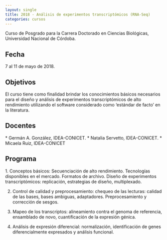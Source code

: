 ```yaml
---
layout: single
title: 2018 - Análisis de experimentos transcriptómicos (RNA-Seq)
categories: cursos
---
```


Curso de Posgrado para la Carrera Doctorado en Ciencias Biológicas, Universidad Nacional de Córdoba.
<!--more-->

<h2>Fecha</h2>
7 al 11 de mayo de 2018.

<h2>Objetivos</h2>
El curso tiene como finalidad brindar los conocimientos básicos necesarios para el diseño y análisis de experimentos transcriptómicos de alto rendimiento utilizando el software considerado como ‘estándar de facto’ en la literatura.

<h2>Docentes</h2>
* Germán A. González, IDEA-CONICET. 
* Natalia Servetto, IDEA-CONICET.
* Micaela Ruiz, IDEA-CONICET

<h2>Programa</h2>
1. Conceptos básicos: Secuenciación de alto rendimiento. Tecnologías disponibles en el
mercado. Formatos de archivo. Diseño de experimentos transcriptómicos: replicación,
estrategias de diseño, multiplexado.

2. Control de calidad y preprocesamiento: chequeo de las lecturas: calidad de las bases,
bases ambiguas, adaptadores. Preprocesamiento y corrección de sesgos.

3. Mapeo de los transcriptos: alineamiento contra el genoma de referencia, ensamblado
de novo, cuantificación de la expresión génica.

4. Análisis de expresión diferencial: normalización, identificación de genes
diferencialmente expresados y análisis funcional.
